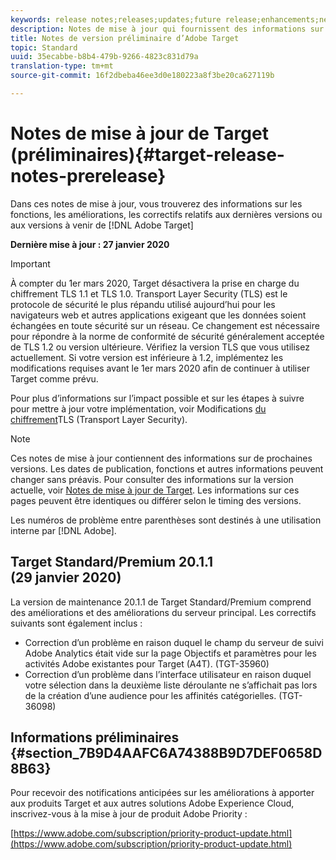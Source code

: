 ```yaml
---
keywords: release notes;releases;updates;future release;enhancements;new features;fixes
description: Notes de mise à jour qui fournissent des informations sur les fonctionnalités, les améliorations et les correctifs des dernières versions ou des versions à venir de DNL Adobe Target.
title: Notes de version préliminaire d’Adobe Target
topic: Standard
uuid: 35ecabbe-b8b4-479b-9266-4823c831d79a
translation-type: tm+mt
source-git-commit: 16f2dbeba46ee3d0e180223a8f3be20ca627119b

---
```



# Notes de mise à jour de Target (préliminaires){#target-release-notes-prerelease}

Dans ces notes de mise à jour, vous trouverez des informations sur les fonctions, les améliorations, les correctifs relatifs aux dernières versions ou aux versions à venir de [!DNL Adobe Target]

**Dernière mise à jour : 27 janvier 2020**

>[!IMPORTANT]
>
>À compter du 1er mars 2020, Target désactivera la prise en charge du chiffrement TLS 1.1 et TLS 1.0. Transport Layer Security (TLS) est le protocole de sécurité le plus répandu utilisé aujourd’hui pour les navigateurs web et autres applications exigeant que les données soient échangées en toute sécurité sur un réseau. Ce changement est nécessaire pour répondre à la norme de conformité de sécurité généralement acceptée de TLS 1.2 ou version ultérieure. Vérifiez la version TLS que vous utilisez actuellement. Si votre version est inférieure à 1.2, implémentez les modifications requises avant le 1er mars 2020 afin de continuer à utiliser Target comme prévu.
>
> Pour plus d’informations sur l’impact possible et sur les étapes à suivre pour mettre à jour votre implémentation, voir Modifications [du chiffrement](/help/c-implementing-target/c-considerations-before-you-implement-target/tls-transport-layer-security-encryption.md)TLS (Transport Layer Security).

>[!NOTE]
>
>Ces notes de mise à jour contiennent des informations sur de prochaines versions. Les dates de publication, fonctions et autres informations peuvent changer sans préavis. Pour consulter des informations sur la version actuelle, voir [Notes de mise à jour de Target](release-notes.md). Les informations sur ces pages peuvent être identiques ou différer selon le timing des versions.
>
>Les numéros de problème entre parenthèses sont destinés à une utilisation interne par [!DNL Adobe].

## Target Standard/Premium 20.1.1 (29 janvier 2020)

La version de maintenance 20.1.1 de Target Standard/Premium comprend des améliorations et des améliorations du serveur principal. Les correctifs suivants sont également inclus :

* Correction d’un problème en raison duquel le champ du serveur de suivi Adobe Analytics était vide sur la page Objectifs et paramètres pour les activités Adobe existantes pour Target (A4T). (TGT-35960)
* Correction d’un problème dans l’interface utilisateur en raison duquel votre sélection dans la deuxième liste déroulante ne s’affichait pas lors de la création d’une audience pour les affinités catégorielles. (TGT-36098)

## Informations préliminaires {#section_7B9D4AAFC6A74388B9D7DEF0658D8B63}

Pour recevoir des notifications anticipées sur les améliorations à apporter aux produits Target et aux autres solutions Adobe Experience Cloud, inscrivez-vous à la mise à jour de produit Adobe Priority :

[https://www.adobe.com/subscription/priority-product-update.html](https://www.adobe.com/subscription/priority-product-update.html)
